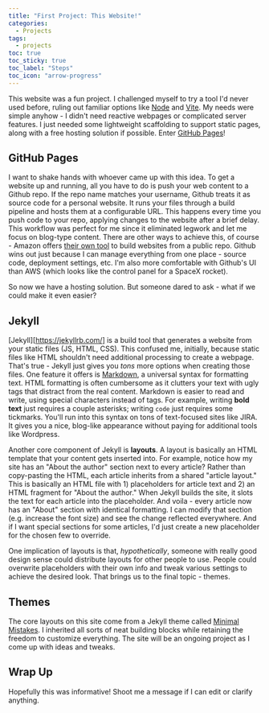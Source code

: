 ```yaml
---
title: "First Project: This Website!"
categories:
  - Projects
tags:
  - projects
toc: true
toc_sticky: true
toc_label: "Steps"
toc_icon: "arrow-progress"
---
```


This website was a fun project. I challenged myself to try a tool I'd never used before, ruling out familiar options like [Node][node] and [Vite][vite]. My needs were simple anyhow - I didn't need reactive webpages or complicated server features. I just needed some lightweight scaffolding to support static pages, along with a free hosting solution if possible. Enter [GitHub Pages][gh-pages]! 


## GitHub Pages

I want to shake hands with whoever came up with this idea. To get a website up and running, all you have to do is push your web content to a Github repo. If the repo name matches your username, Github treats it as source code for a personal website. It runs your files through a build pipeline and hosts them at a configurable URL. This happens every time you push code to your repo, applying changes to the website after a brief delay. This workflow was perfect for me since it eliminated legwork and let me focus on blog-type content. There are other ways to achieve this, of course - Amazon offers [their own tool][aws-amplify] to build websites from a public repo. Github wins out just because I can manage everything from one place - source code, deployment settings, etc. I'm also more comfortable with Github's UI than AWS (which looks like the control panel for a SpaceX rocket).

So now we have a hosting solution. But someone dared to ask - what if we could make it even easier?

## Jekyll

[Jekyll][https://jekyllrb.com/] is a build tool that generates a website from your static files (JS, HTML, CSS). This confused me, initially, because static files like HTML shouldn't need additional processing to create a webpage. That's true - Jekyll just gives you *tons* more options when creating those files. One feature it offers is [Markdown][markdown], a universal syntax for formatting text. HTML formatting is often cumbersome as it clutters your text with ugly tags that distract from the real content. Markdown is easier to read and write, using special characters instead of tags. For example, writing **bold text** just requires a couple asterisks; writing `code` just requires some tickmarks. You'll run into this syntax on tons of text-focused sites like JIRA. It gives you a nice, blog-like appearance without paying for additional tools like Wordpress. 

Another core component of Jekyll is **layouts**. A layout is basically an HTML template that your content gets inserted into. For example, notice how my site has an "About the author" section next to every article? Rather than copy-pasting the HTML, each article inherits from a shared "article layout." This is basically an HTML file with 1) placeholders for article text and 2) an HTML fragment for "About the author." When Jekyll builds the site, it slots the text for each article into the placeholder. And voila - every article now has an "About" section with identical formatting. I can modify that section (e.g. increase the font size) and see the change reflected everywhere. And if I want special sections for some articles, I'd just create a new placeholder for the chosen few to override.

One implication of layouts is that, *hypothetically*, someone with really good design sense could distribute layouts for other people to use. People could overwrite placeholders with their own info and tweak various settings to achieve the desired look. That brings us to the final topic - themes.

## Themes

The core layouts on this site come from a Jekyll theme called [Minimal Mistakes][min-mistakes]. I inherited all sorts of neat building blocks while retaining the freedom to customize everything. The site will be an ongoing project as I come up with ideas and tweaks.

## Wrap Up
Hopefully this was informative! Shoot me a message if I can edit or clarify anything.


[gh-pages]: https://docs.github.com/en/pages/getting-started-with-github-pages/about-github-pages
[vite]: https://vite.dev/guide/
[node]: https://nodejs.org/en/about
[aws-amplify]: [https://aws.amazon.com/amplify/hosting/]
[jekyll]: https://jekyllrb.com/
[markdown]: https://en.wikipedia.org/wiki/Markdown
[min-mistakes]: https://mmistakes.github.io/minimal-mistakes/about/